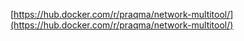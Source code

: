 [https://hub.docker.com/r/praqma/network-multitool/](https://hub.docker.com/r/praqma/network-multitool/)